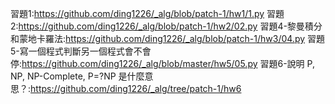 習題1:https://github.com/ding1226/_alg/blob/patch-1/hw1/1.py
習題2:https://github.com/ding1226/_alg/blob/patch-1/hw2/02.py
習題4-黎曼積分和蒙地卡羅法:https://github.com/ding1226/_alg/blob/patch-1/hw3/04.py
習題5-寫一個程式判斷另一個程式會不會停:https://github.com/ding1226/_alg/blob/master/hw5/05.py
習題6-說明 P, NP, NP-Complete, P=?NP 是什麼意思？:https://github.com/ding1226/_alg/tree/patch-1/hw6
